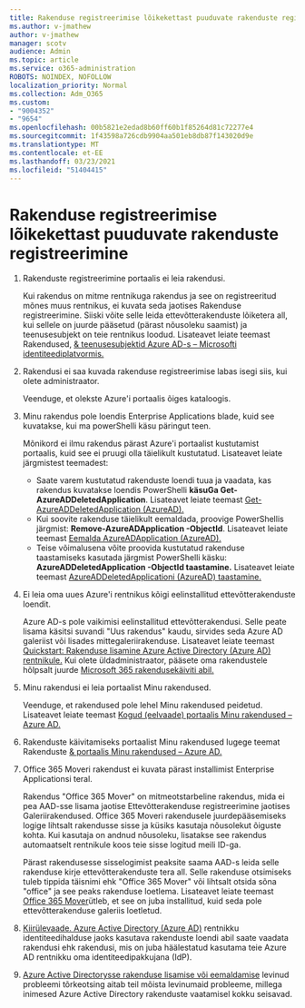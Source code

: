 ```yaml
---
title: Rakenduse registreerimise lõikekettast puuduvate rakenduste registreerimine
ms.author: v-jmathew
author: v-jmathew
manager: scotv
audience: Admin
ms.topic: article
ms.service: o365-administration
ROBOTS: NOINDEX, NOFOLLOW
localization_priority: Normal
ms.collection: Adm_O365
ms.custom:
- "9004352"
- "9654"
ms.openlocfilehash: 00b5821e2edad8b60ff60b1f85264d81c72277e4
ms.sourcegitcommit: 1f43598a726cdb9904aa501eb8db87f143020d9e
ms.translationtype: MT
ms.contentlocale: et-EE
ms.lasthandoff: 03/23/2021
ms.locfileid: "51404415"
---
```

# <a name="find-missing-applications-on-app-registration-blade"></a>Rakenduse registreerimise lõikekettast puuduvate rakenduste registreerimine

1. Rakenduste registreerimine portaalis ei leia rakendusi.

    Kui rakendus on mitme rentnikuga rakendus ja see on registreeritud mõnes muus rentnikus, ei kuvata seda jaotises Rakenduse registreerimine. Siiski võite selle leida ettevõtterakenduste lõiketera all, kui sellele on juurde pääsetud (pärast nõusoleku saamist) ja teenusesubjekt on teie rentnikus loodud. Lisateavet leiate teemast Rakendused, [& teenusesubjektid Azure AD-s – Microsofti identiteediplatvormis.](https://docs.microsoft.com/azure/active-directory/develop/app-objects-and-service-principals)
2. Rakendusi ei saa kuvada rakenduse registreerimise labas isegi siis, kui olete administraator.

    Veenduge, et olekste Azure'i portaalis õiges kataloogis.
3. Minu rakendus pole loendis Enterprise Applications blade, kuid see kuvatakse, kui ma powerShelli käsu päringut teen.

    Mõnikord ei ilmu rakendus pärast Azure'i portaalist kustutamist portaalis, kuid see ei pruugi olla täielikult kustutatud. Lisateavet leiate järgmistest teemadest:
    - Saate varem kustutatud rakenduste loendi tuua ja vaadata, kas rakendus kuvatakse loendis PowerShelli **käsuGa Get-AzureADDeletedApplication**. Lisateavet leiate teemast [Get-AzureADDeletedApplication (AzureAD).](https://docs.microsoft.com/powershell/module/azuread/get-azureaddeletedapplication)
    - Kui soovite rakenduse täielikult eemaldada, proovige PowerShellis järgmist: **Remove-AzureADApplication -ObjectId**. Lisateavet leiate teemast [Eemalda AzureADApplication (AzureAD).](https://docs.microsoft.com/powershell/module/azuread/remove-azureadapplication)
    - Teise võimalusena võite proovida kustutatud rakenduse taastamiseks kasutada järgmist PowerShelli käsku: **AzureADDeletedApplication -ObjectId taastamine.** Lisateavet leiate teemast [AzureADDeletedApplicationi (AzureAD) taastamine.](https://docs.microsoft.com/powershell/module/azuread/restore-azureaddeletedapplication)
4. Ei leia oma uues Azure'i rentnikus kõigi eelinstallitud ettevõtterakenduste loendit.

    Azure AD-s pole vaikimisi eelinstallitud ettevõtterakendusi. Selle peate lisama käsitsi suvandi "Uus rakendus" kaudu, sirvides seda Azure AD galeriist või lisades mittegaleriirakenduse. Lisateavet leiate teemast [Quickstart: Rakenduse lisamine Azure Active Directory (Azure AD) rentnikule.](https://docs.microsoft.com/azure/active-directory/manage-apps/add-application-portal)
    Kui olete üldadministraator, pääsete oma rakendustele hõlpsalt juurde [Microsoft 365 rakendusekäiviti abil.](https://docs.microsoft.com/microsoft-365/admin/manage/customize-the-app-launcher)
5. Minu rakendusi ei leia portaalist Minu rakendused.

    Veenduge, et rakendused pole lehel Minu rakendused peidetud. Lisateavet leiate teemast [Kogud (eelvaade) portaalis Minu rakendused – Azure AD.](https://docs.microsoft.com/azure/active-directory/user-help/my-apps-portal-user-collections)
6. Rakenduste käivitamiseks portaalist Minu rakendused lugege teemat Rakenduste [& portaalis Minu rakendused – Azure AD.](https://docs.microsoft.com/azure/active-directory/user-help/my-apps-portal-end-user-access)
7. Office 365 Moveri rakendust ei kuvata pärast installimist Enterprise Applicationsi teral.

    Rakendus "Office 365 Mover" on mitmeotstarbeline rakendus, mida ei pea AAD-sse lisama jaotise Ettevõtterakenduse registreerimine jaotises Galeriirakendused. Office 365 Moveri rakendusele juurdepääsemiseks logige lihtsalt rakendusse sisse ja küsiks kasutaja nõusolekut õiguste kohta. Kui kasutaja on andnud nõusoleku, lisatakse see rakendus automaatselt rentnikule koos teie sisse logitud meili ID-ga.

    Pärast rakendusesse sisselogimist peaksite saama AAD-s leida selle rakenduse kirje ettevõtterakenduste tera all. Selle rakenduse otsimiseks tuleb tippida täisnimi ehk "Office 365 Mover" või lihtsalt otsida sõna "office" ja see peaks rakenduse loetlema. Lisateavet leiate teemast [Office 365 Mover](https://docs.microsoft.com/answers/questions/30186/office-365-mover-says-its-already-installed-but-it.html)ütleb, et see on juba installitud, kuid seda pole ettevõtterakenduse galeriis loetletud.
8. [Kiirülevaade. Azure Active Directory (Azure AD)](https://docs.microsoft.com/azure/active-directory/manage-apps/view-applications-portal) rentnikku identiteedihalduse jaoks kasutava rakenduste loendi abil saate vaadata rakendusi ehk rakendusi, mis on juba häälestatud kasutama teie Azure AD rentnikku oma identiteedipakkujana (IdP).
9. [Azure Active Directorysse rakenduse lisamise või eemaldamise](https://docs.microsoft.com/azure/active-directory/manage-apps/troubleshoot-adding-apps) levinud probleemi tõrkeotsing aitab teil mõista levinumaid probleeme, millega inimesed Azure Active Directory rakenduste vaatamisel kokku seisavad.
